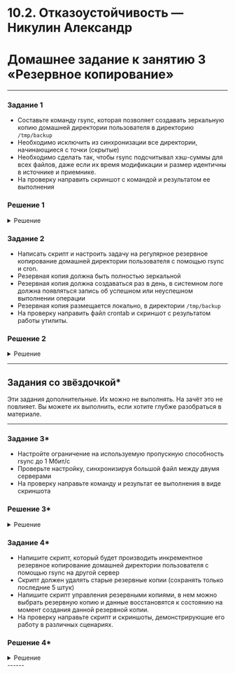 # 10.2. Отказоустойчивость — Никулин Александр
# Домашнее задание к занятию 3 «Резервное копирование»

------

### Задание 1
- Составьте команду rsync, которая позволяет создавать зеркальную копию домашней директории пользователя в директорию `/tmp/backup`
- Необходимо исключить из синхронизации все директории, начинающиеся с точки (скрытые)
- Необходимо сделать так, чтобы rsync подсчитывал хэш-суммы для всех файлов, даже если их время модификации и размер идентичны в источнике и приемнике.
- На проверку направить скриншот с командой и результатом ее выполнения

### Решение 1
<details>
  <summary>
    Решение
  </summary>

  - `rsync -ac --delete --exclude=".*/" . /tmp/backup`
  - ![image](https://github.com/ADNikulin/netology/assets/44374132/98c3ef1a-5807-48ba-bfc1-c034d7afb9c6)

</details>


### Задание 2
- Написать скрипт и настроить задачу на регулярное резервное копирование домашней директории пользователя с помощью rsync и cron.
- Резервная копия должна быть полностью зеркальной
- Резервная копия должна создаваться раз в день, в системном логе должна появляться запись об успешном или неуспешном выполнении операции
- Резервная копия размещается локально, в директории `/tmp/backup`
- На проверку направить файл crontab и скриншот с результатом работы утилиты.

### Решение 2
<details>
  <summary>
    Решение
  </summary>

  - ```sh
    rsync -a --delete /home/anikulin/Projects/ /tmp/backup
    
    if [ "$?" -eq 0 ]; then
        logger "[rsync_proj] Backup - success"
    else    logger "[rsync_proj] Backup fail"
    fi
    ```
  - ![image](https://github.com/ADNikulin/netology/assets/44374132/988e9d90-2e6a-410a-aa90-1c07723c9125)
  - ![image](https://github.com/ADNikulin/netology/assets/44374132/444f7acb-31b7-45f0-9c6e-90900eaa3b05)
  - ![image](https://github.com/ADNikulin/netology/assets/44374132/170c9323-a8ba-4eb2-9ac3-6547d22f811b)

</details>

---

## Задания со звёздочкой*
Эти задания дополнительные. Их можно не выполнять. На зачёт это не повлияет. Вы можете их выполнить, если хотите глубже разобраться в материале.

---

### Задание 3*
- Настройте ограничение на используемую пропускную способность rsync до 1 Мбит/c
- Проверьте настройку, синхронизируя большой файл между двумя серверами
- На проверку направьте команду и результат ее выполнения в виде скриншота

### Решение 3*
<details>
  <summary>
    Решение
  </summary>

  - `rsync -a --progress --bwlimit=1000 file.test user@84.201.161.147:/tmp`
  - ![image](https://github.com/ADNikulin/netology/assets/44374132/2ff3ba3e-3556-48d7-b6db-04dfdeebbdbc)

</details>

### Задание 4*
- Напишите скрипт, который будет производить инкрементное резервное копирование домашней директории пользователя с помощью rsync на другой сервер
- Скрипт должен удалять старые резервные копии (сохранять только последние 5 штук)
- Напишите скрипт управления резервными копиями, в нем можно выбрать резервную копию и данные восстановятся к состоянию на момент создания данной резервной копии.
- На проверку направьте скрипт и скриншоты, демонстрирующие его работу в различных сценариях.

### Решение 4*
<details>
  <summary>
    Решение
  </summary>

  - `backup_incr.sh`
    ```
    #!/bin/bash
    name=`date +"%Y%m%d%H%M%S"`
    rsync -avz --progress --delete user@84.201.161.147:/home/user/ /tmp/current/ --backup --backup-dir=/tmp/increment/$name

    cd /tmp/increment/
    ls -t | tail -n +6 | xargs rm -rf --
    ```
  - `restore_backup_incr.sh`
    ```
    #!/bin/bash
   
    n=1 
    for file in /tmp/increment/*; do
        echo "$n - $(basename "$file")"
        ((n++))
    done
    
    read -p "Write number to restore (1-5): " x
    m=1
    for file in /tmp/increment/*; do
        if [ "$m" -le "$x" ]; then
            rsync -avz $file/ user@84.201.161.147:/home/user
        fi
        ((m++))
    done
    ```
  - ![image](https://github.com/ADNikulin/netology/assets/44374132/37f45dd1-cf1e-4fe3-abad-693338e21a96)
  - ![image](https://github.com/ADNikulin/netology/assets/44374132/78e42700-375b-40fd-a7fc-613bde29d005)
  - ![image](https://github.com/ADNikulin/netology/assets/44374132/aea82655-88e7-43cb-b4b5-8e306e8296c1)
  - ![image](https://github.com/ADNikulin/netology/assets/44374132/44d0fd97-1527-462f-a869-573d828d01ac)
  - ![image](https://github.com/ADNikulin/netology/assets/44374132/ae1dc586-3c55-4434-963c-f0d16f156643)
  - ![image](https://github.com/ADNikulin/netology/assets/44374132/2d101169-4305-46e4-a3d5-862fa405116b)

</details>
------
